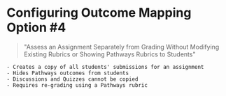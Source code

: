 # Configuring Outcome Mapping Option #4

> "Assess an Assignment Separately from Grading Without Modifying Existing Rubrics or Showing Pathways Rubrics to Students"

    - Creates a copy of all students' submissions for an assignment
    - Hides Pathways outcomes from students
    - Discussions and Quizzes cannot be copied
    - Requires re-grading using a Pathways rubric
